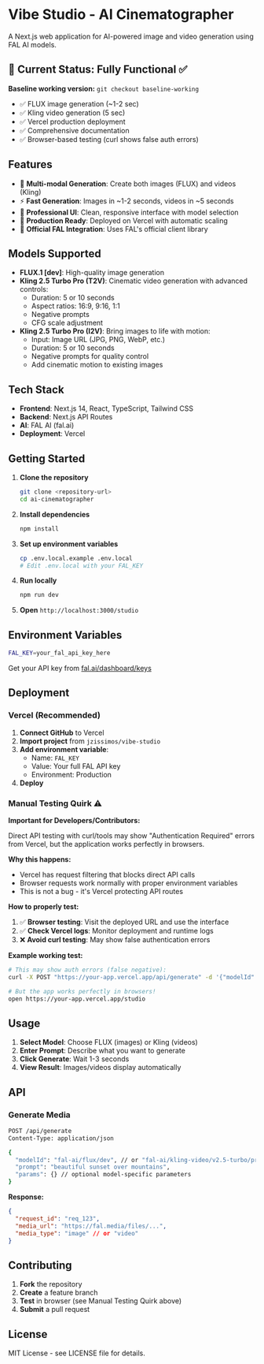 # Vibe Studio - AI Cinematographer

A Next.js web application for AI-powered image and video generation using FAL AI models.

## 🚀 Current Status: Fully Functional ✅

**Baseline working version:** `git checkout baseline-working`

- ✅ FLUX image generation (~1-2 sec)
- ✅ Kling video generation (5 sec)
- ✅ Vercel production deployment
- ✅ Comprehensive documentation
- ✅ Browser-based testing (curl shows false auth errors)

## Features

- 🎨 **Multi-modal Generation**: Create both images (FLUX) and videos (Kling)
- ⚡ **Fast Generation**: Images in ~1-2 seconds, videos in ~5 seconds
- 🎯 **Professional UI**: Clean, responsive interface with model selection
- 🚀 **Production Ready**: Deployed on Vercel with automatic scaling
- 🔧 **Official FAL Integration**: Uses FAL's official client library

## Models Supported

- **FLUX.1 [dev]**: High-quality image generation
- **Kling 2.5 Turbo Pro (T2V)**: Cinematic video generation with advanced controls:
  - Duration: 5 or 10 seconds
  - Aspect ratios: 16:9, 9:16, 1:1
  - Negative prompts
  - CFG scale adjustment
- **Kling 2.5 Turbo Pro (I2V)**: Bring images to life with motion:
  - Input: Image URL (JPG, PNG, WebP, etc.)
  - Duration: 5 or 10 seconds
  - Negative prompts for quality control
  - Add cinematic motion to existing images

## Tech Stack

- **Frontend**: Next.js 14, React, TypeScript, Tailwind CSS
- **Backend**: Next.js API Routes
- **AI**: FAL AI (fal.ai)
- **Deployment**: Vercel

## Getting Started

1. **Clone the repository**
   ```bash
   git clone <repository-url>
   cd ai-cinematographer
   ```

2. **Install dependencies**
   ```bash
   npm install
   ```

3. **Set up environment variables**
   ```bash
   cp .env.local.example .env.local
   # Edit .env.local with your FAL_KEY
   ```

4. **Run locally**
   ```bash
   npm run dev
   ```

5. **Open** `http://localhost:3000/studio`

## Environment Variables

```bash
FAL_KEY=your_fal_api_key_here
```

Get your API key from [fal.ai/dashboard/keys](https://fal.ai/dashboard/keys)

## Deployment

### Vercel (Recommended)

1. **Connect GitHub** to Vercel
2. **Import project** from `jzissimos/vibe-studio`
3. **Add environment variable**:
   - Name: `FAL_KEY`
   - Value: Your full FAL API key
   - Environment: Production
4. **Deploy**

### Manual Testing Quirk ⚠️

**Important for Developers/Contributors:**

Direct API testing with curl/tools may show "Authentication Required" errors from Vercel, but the application works perfectly in browsers.

**Why this happens:**
- Vercel has request filtering that blocks direct API calls
- Browser requests work normally with proper environment variables
- This is not a bug - it's Vercel protecting API routes

**How to properly test:**
1. ✅ **Browser testing**: Visit the deployed URL and use the interface
2. ✅ **Check Vercel logs**: Monitor deployment and runtime logs
3. ❌ **Avoid curl testing**: May show false authentication errors

**Example working test:**
```bash
# This may show auth errors (false negative):
curl -X POST "https://your-app.vercel.app/api/generate" -d '{"modelId":"fal-ai/flux/dev","prompt":"test"}'

# But the app works perfectly in browsers!
open https://your-app.vercel.app/studio
```

## Usage

1. **Select Model**: Choose FLUX (images) or Kling (videos)
2. **Enter Prompt**: Describe what you want to generate
3. **Click Generate**: Wait 1-3 seconds
4. **View Result**: Images/videos display automatically

## API

### Generate Media

```bash
POST /api/generate
Content-Type: application/json

{
  "modelId": "fal-ai/flux/dev", // or "fal-ai/kling-video/v2.5-turbo/pro/text-to-video"
  "prompt": "beautiful sunset over mountains",
  "params": {} // optional model-specific parameters
}
```

**Response:**
```json
{
  "request_id": "req_123",
  "media_url": "https://fal.media/files/...",
  "media_type": "image" // or "video"
}
```

## Contributing

1. **Fork** the repository
2. **Create** a feature branch
3. **Test** in browser (see Manual Testing Quirk above)
4. **Submit** a pull request

## License

MIT License - see LICENSE file for details.
